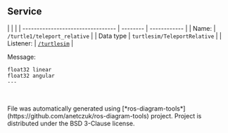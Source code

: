 <!--
File was automatically generated using 'ros-diagram-tools' project.
Project is distributed under the BSD 3-Clause license.
-->

## Service


|  |  |
| --------------------------------- | -------- | ------------ |
| Name: | `/turtle1/teleport_relative` |
| Data type | `turtlesim/TeleportRelative` |
| Listener: | [`/turtlesim`](n__turtlesim.html) |

Message:
```
float32 linear
float32 angular
---


```



</br>
File was automatically generated using [*ros-diagram-tools*](https://github.com/anetczuk/ros-diagram-tools) project.
Project is distributed under the BSD 3-Clause license.

